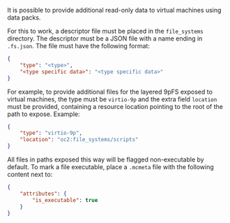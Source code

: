 It is possible to provide additional read-only data to virtual machines using data packs.

For this to work, a descriptor file must be placed in the `file_systems` directory. The descriptor must be a JSON file
with a name ending in `.fs.json`. The file must have the following format:

```json
{
    "type": "<type>",
    "<type specific data>": "<type specific data>"
}
```

For example, to provide additional files for the layered 9pFS exposed to virtual machines, the type must be `virtio-9p`
and the extra field `location` must be provided, containing a resource location pointing to the root of the path to
expose. Example:

```json
{
    "type": "virtio-9p",
    "location": "oc2:file_systems/scripts"
}
```

All files in paths exposed this way will be flagged non-executable by default. To mark a file executable, place
a `.mcmeta` file with the following content next to:

```json
{
    "attributes": {
        "is_executable": true
    }
}
```
